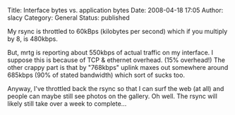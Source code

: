 Title: Interface bytes vs. application bytes
Date: 2008-04-18 17:05
Author: slacy
Category: General
Status: published

My rsync is throttled to 60kBps (kilobytes per second) which if you
multiply by 8, is 480kbps.

But, mrtg is reporting about 550kbps of actual traffic on my interface.
I suppose this is because of TCP & ethernet overhead. (15% overhead!)
The other crappy part is that by "768kbps" uplink maxes out somewhere
around 685kbps (90% of stated bandwidth) which sort of sucks too.

Anyway, I've throttled back the rsync so that I can surf the web (at
all) and people can maybe still see photos on the gallery. Oh well. The
rsync will likely still take over a week to complete...
